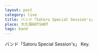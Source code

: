 ```yaml
---
layout: post
category: live
title: バンド「Satoru Special Session's」
place: 大久保HOTSHOT
tags: band
---
```

バンド「Satoru Special Session's」 Key.